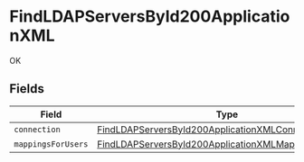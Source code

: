 # FindLDAPServersById200ApplicationXML

OK


## Fields

| Field                                                                                                                                   | Type                                                                                                                                    | Required                                                                                                                                | Description                                                                                                                             |
| --------------------------------------------------------------------------------------------------------------------------------------- | --------------------------------------------------------------------------------------------------------------------------------------- | --------------------------------------------------------------------------------------------------------------------------------------- | --------------------------------------------------------------------------------------------------------------------------------------- |
| `connection`                                                                                                                            | [FindLDAPServersById200ApplicationXMLConnection](../../models/operations/findldapserversbyid200applicationxmlconnection.md)             | :heavy_minus_sign:                                                                                                                      | N/A                                                                                                                                     |
| `mappingsForUsers`                                                                                                                      | [FindLDAPServersById200ApplicationXMLMappingsForUsers](../../models/operations/findldapserversbyid200applicationxmlmappingsforusers.md) | :heavy_minus_sign:                                                                                                                      | N/A                                                                                                                                     |